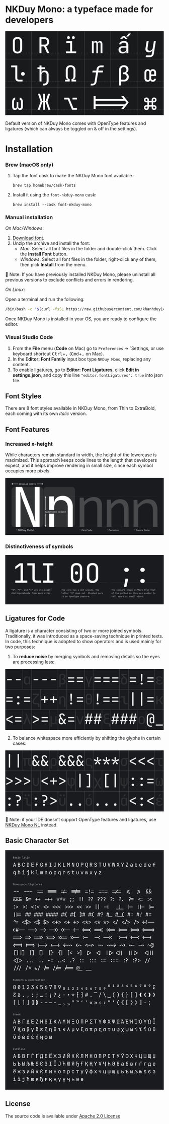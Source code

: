 # NKDuy Mono: a typeface made for developers
![Alt text](images/main-img@2x.png)

Default version of NKDuy Mono comes with OpenType features and ligatures (which can always be toggled on & off in the settings).

# **Installation**

### Brew (macOS only)

1. Tap the font cask to make the NKDuy Mono font available :

    ```console
    brew tap homebrew/cask-fonts
    ```
2. Install it using the `font-nkduy-mono` cask:

   ```console
   brew install --cask font-nkduy-mono
   ```

### Manual installation

_On Mac/Windows_: 

1. [Download font](https://github.com/khanhduy1407/NKDuyMono/releases/latest). 
2. Unzip the archive and install the font:
   - _Mac_. Select all font files in the folder and double-click them. Click the **Install Font** button.
   - _Windows_. Select all font files in the folder, right-click any of them, then pick **Install** from the menu.

📝 Note: If you have previously installed NKDuy Mono, please uninstall all previous versions to exclude conflicts and errors in rendering.

_On Linux_: 

Open a terminal and run the following:

```bash
/bin/bash -c "$(curl -fsSL https://raw.githubusercontent.com/khanhduy1407/NKDuyMono/master/install_manual.sh)"
```

Once NKDuy Mono is installed in your OS, you are ready to configure the editor.  


### **Visual Studio Code** 

1. From the **File** menu (**Code** on Mac) go to `Preferences` → `Settings, or use keyboard shortcut <kbd>Ctrl</kbd>+<kbd>,</kbd> (<kbd>Cmd</kbd>+<kbd>,</kbd> on Mac).
2. In the E**ditor: Font Family** input box type `NKDuy Mono`, replacing any content.
3. To enable ligatures, go to **Editor: Font Ligatures**, click **Edit in settings.json**, and copy this line `"editor.fontLigatures": true` into json file.

## Font Styles
There are 8 font styles available in NKDuy Mono, from Thin to ExtraBold, each coming with its own _italic_ version.

## Font Features

### Increased x-height
While characters remain standard in width, the height of the lowercase is maximized. This approach keeps code lines to the length that developers expect, and it helps improve rendering in small size, since each symbol occupies more pixels.

![Alt text](images/ff-increased-height@2x.png)

### Distinctiveness of symbols

![Alt text](images/ff-distinctiveness-of-symbols@2x.gif)

## Ligatures for Code
A ligature is a character consisting of two or more joined symbols. Traditionally, it was introduced as a space-saving technique in printed texts. In code, this technique is adopted to show operators and is used mainly for two purposes:
1. To **reduce noise** by merging symbols and removing details so the eyes are processing less:

![Alt text](images/ligatures-1@2x.gif)

2. To balance whitespace more efficiently by shifting the glyphs in certain cases:

![Alt text](images/ligatures-2@2x.gif)

📝 Note: if your IDE doesn’t support OpenType features and ligatures, use [NKDuy Mono NL](https://github.com/khanhduy1407/NKDuyMono/tree/master/fonts/ttf) instead.

## Basic Character Set

![Alt text](images/character-set@2x.png)

## License

The source code is available under [Apache 2.0 License](https://www.apache.org/licenses/LICENSE-2.0)
